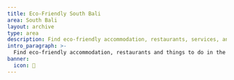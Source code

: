 ```yaml
---
title: Eco-Friendly South Bali
area: South Bali
layout: archive
type: area
description: Find eco-friendly accommodation, restaurants, services, and things to do in the south of Bali with our free green business directory.
intro_paragraph: >-
  Find eco-friendly accommodation, restaurants and things to do in the south of Bali. This region of Bali is the most popular with tourists and expats, with good reason. Most tourists do not leave the south during their visit. [Canggu](/areas/canggu), [Seminyak](/areas/seminyak), [Legian](/areas/legian), [Kuta](/areas/kuta), [Jimbaran](/areas/jimbaran), [Uluwatu](/areas/uluwatu), [Nusa Dua](/areas/nusa-dua), [Tanjung Benoa](/areas/tanjung-benoa) and [Sanur](/areas/sanur) are popular destinations in the south of Bali.
banner:
  icon: 🌴
---
```

